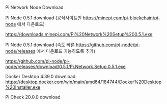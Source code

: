 Pi Network Node Download

Pi Node 0.5.1 download (공식사이트인 https://minepi.com/pi-blockchain/pi-node 에서 다운로드)

https://downloads.minepi.com/Pi%20Network%20Setup%200.5.1.exe

Pi Node 0.5.1 download (속도 빠른 https://github.com/pi-node/pi-node/releases 에서 다운로드 가능하도록 추가)

https://github.com/pi-node/pi-node/releases/download/0.5.1/Pi.Network.Setup.0.5.1.exe

Docker Desktop 4.39.0 download
https://desktop.docker.com/win/main/amd64/184744/Docker%20Desktop%20Installer.exe

Pi Check 20.0.0 download

